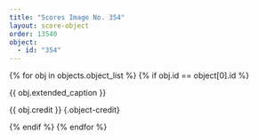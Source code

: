 ```yaml
---
title: "Scores Image No. 354"
layout: score-object
order: 13540
object:
  - id: "354"
---
```


{% for obj in objects.object_list %}
{% if obj.id == object[0].id %}

{{ obj.extended_caption }}

{{ obj.credit }} {.object-credit}

{% endif %}
{% endfor %}
